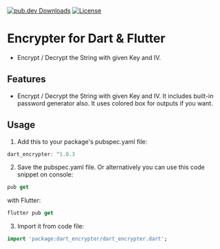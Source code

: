 [![pub.dev Downloads](https://img.shields.io/pub/v/dart_encrypter)](https://pub.dev/packages/dart_encrypter)
[![License](https://img.shields.io/github/license/berkbb/dart_encrypter?color=important)](https://pub.dev/packages/dart_encrypter)


# Encrypter for Dart & Flutter

* Encrypt / Decrypt the String with given Key and IV.

## Features

* Encrypt / Decrypt the String with given Key and IV. It includes built-in password generator also. It uses colored box for outputs if you want.


## Usage
 
1. Add this to your package's pubspec.yaml file:

```dart
dart_encrypter: ^1.0.3
```

2. Save the pubspec.yaml file. Or alternatively you can use this code snippet on console:

```dart
pub get
```

with Flutter:

```dart
flutter pub get
```

3. Import it from code file:

```dart
import 'package:dart_encrypter/dart_encrypter.dart';
```




